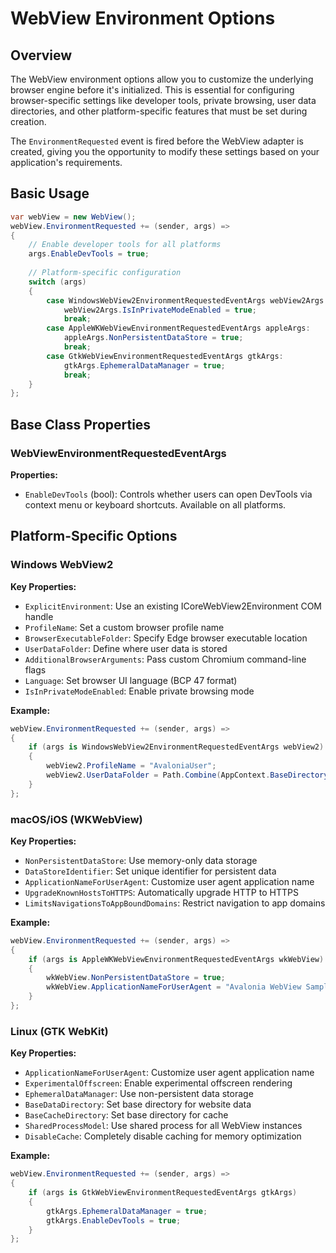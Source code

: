 # WebView Environment Options

## Overview

The WebView environment options allow you to customize the underlying browser engine before it's initialized. This is essential for configuring browser-specific settings like developer tools, private browsing, user data directories, and other platform-specific features that must be set during creation.

The `EnvironmentRequested` event is fired before the WebView adapter is created, giving you the opportunity to modify these settings based on your application's requirements.

## Basic Usage

```csharp
var webView = new WebView();
webView.EnvironmentRequested += (sender, args) =>
{
    // Enable developer tools for all platforms
    args.EnableDevTools = true;
    
    // Platform-specific configuration
    switch (args)
    {
        case WindowsWebView2EnvironmentRequestedEventArgs webView2Args:
            webView2Args.IsInPrivateModeEnabled = true;
            break;
        case AppleWKWebViewEnvironmentRequestedEventArgs appleArgs:
            appleArgs.NonPersistentDataStore = true;
            break;
        case GtkWebViewEnvironmentRequestedEventArgs gtkArgs:
            gtkArgs.EphemeralDataManager = true;
            break;
    }
};
```

## Base Class Properties

### WebViewEnvironmentRequestedEventArgs

**Properties:**

- `EnableDevTools` (bool): Controls whether users can open DevTools via context menu or keyboard shortcuts. Available on all platforms.

## Platform-Specific Options

### Windows WebView2

**Key Properties:**

- `ExplicitEnvironment`: Use an existing ICoreWebView2Environment COM handle
- `ProfileName`: Set a custom browser profile name
- `BrowserExecutableFolder`: Specify Edge browser executable location
- `UserDataFolder`: Define where user data is stored
- `AdditionalBrowserArguments`: Pass custom Chromium command-line flags
- `Language`: Set browser UI language (BCP 47 format)
- `IsInPrivateModeEnabled`: Enable private browsing mode

**Example:**

```csharp
webView.EnvironmentRequested += (sender, args) =>
{
    if (args is WindowsWebView2EnvironmentRequestedEventArgs webView2)
    {
        webView2.ProfileName = "AvaloniaUser";
        webView2.UserDataFolder = Path.Combine(AppContext.BaseDirectory, "webview");
    }
};
```

### macOS/iOS (WKWebView)

**Key Properties:**

- `NonPersistentDataStore`: Use memory-only data storage
- `DataStoreIdentifier`: Set unique identifier for persistent data
- `ApplicationNameForUserAgent`: Customize user agent application name
- `UpgradeKnownHostsToHTTPS`: Automatically upgrade HTTP to HTTPS
- `LimitsNavigationsToAppBoundDomains`: Restrict navigation to app domains

**Example:**

```csharp
webView.EnvironmentRequested += (sender, args) =>
{
    if (args is AppleWKWebViewEnvironmentRequestedEventArgs wkWebView)
    {
        wkWebView.NonPersistentDataStore = true;
        wkWebView.ApplicationNameForUserAgent = "Avalonia WebView Sample";
    }
};
```

### Linux (GTK WebKit)

**Key Properties:**

- `ApplicationNameForUserAgent`: Customize user agent application name
- `ExperimentalOffscreen`: Enable experimental offscreen rendering
- `EphemeralDataManager`: Use non-persistent data storage
- `BaseDataDirectory`: Set base directory for website data
- `BaseCacheDirectory`: Set base directory for cache
- `SharedProcessModel`: Use shared process for all WebView instances
- `DisableCache`: Completely disable caching for memory optimization

**Example:**

```csharp
webView.EnvironmentRequested += (sender, args) =>
{
    if (args is GtkWebViewEnvironmentRequestedEventArgs gtkArgs)
    {
        gtkArgs.EphemeralDataManager = true;
        gtkArgs.EnableDevTools = true;
    }
};
```
